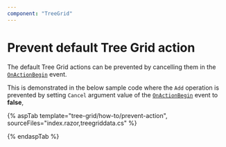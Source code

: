 ```yaml
---
component: "TreeGrid"
---
```


# Prevent default Tree Grid action

The default Tree Grid actions can be prevented by cancelling them in the [`OnActionBegin`](https://help.syncfusion.com/cr/blazor/Syncfusion.Blazor.TreeGrid.TreeGridEvents-1.html#Syncfusion_Blazor_TreeGrid_TreeGridEvents_1_OnActionBegin) event.

This is demonstrated in the below sample code where the `Add` operation is prevented by setting `Cancel` argument value of the [`OnActionBegin`](https://help.syncfusion.com/cr/blazor/Syncfusion.Blazor.TreeGrid.TreeGridEvents-1.html#Syncfusion_Blazor_TreeGrid_TreeGridEvents_1_OnActionBegin) event to **false**,

{% aspTab template="tree-grid/how-to/prevent-action", sourceFiles="index.razor,treegriddata.cs" %}

{% endaspTab %}